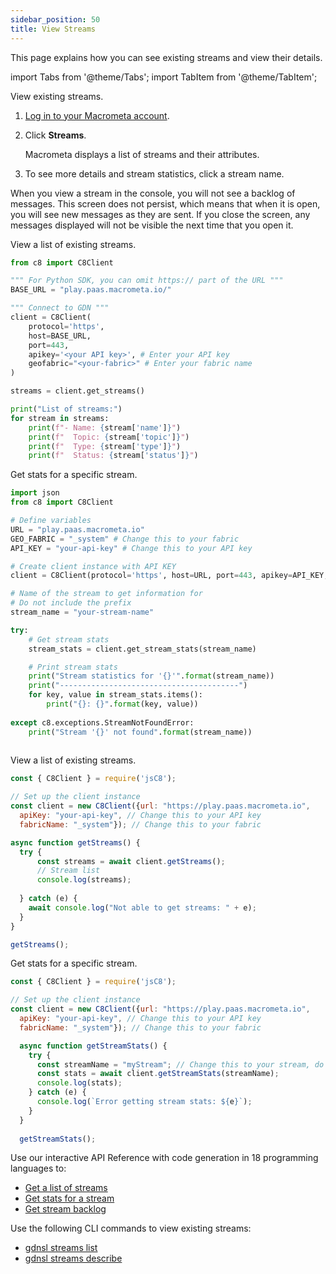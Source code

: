```yaml
---
sidebar_position: 50
title: View Streams
---
```


This page explains how you can see existing streams and view their details.

import Tabs from '@theme/Tabs';
import TabItem from '@theme/TabItem';

<Tabs groupId="operating-systems">
<TabItem value="console" label="Web Console">

View existing streams.

1. [Log in to your Macrometa account](https://auth-play.macrometa.io/).
1. Click **Streams**.

   Macrometa displays a list of streams and their attributes.

1. To see more details and stream statistics, click a stream name.

When you view a stream in the console, you will not see a backlog of messages. This screen does not persist, which means that when it is open, you will see new messages as they are sent. If you close the screen, any messages displayed will not be visible the next time that you open it.

</TabItem>
<TabItem value="py" label="Python SDK">

View a list of existing streams.

```python
from c8 import C8Client

""" For Python SDK, you can omit https:// part of the URL """
BASE_URL = "play.paas.macrometa.io/"

""" Connect to GDN """
client = C8Client(
    protocol='https',
    host=BASE_URL,
    port=443,
    apikey='<your API key>', # Enter your API key
    geofabric="<your-fabric>" # Enter your fabric name
)

streams = client.get_streams()

print("List of streams:")
for stream in streams:
    print(f"- Name: {stream['name']}")
    print(f"  Topic: {stream['topic']}")
    print(f"  Type: {stream['type']}")
    print(f"  Status: {stream['status']}")
```

Get stats for a specific stream.

```python
import json
from c8 import C8Client

# Define variables
URL = "play.paas.macrometa.io"
GEO_FABRIC = "_system" # Change this to your fabric
API_KEY = "your-api-key" # Change this to your API key

# Create client instance with API KEY
client = C8Client(protocol='https', host=URL, port=443, apikey=API_KEY, geofabric=GEO_FABRIC)

# Name of the stream to get information for
# Do not include the prefix
stream_name = "your-stream-name"

try:
    # Get stream stats
    stream_stats = client.get_stream_stats(stream_name)

    # Print stream stats
    print("Stream statistics for '{}'".format(stream_name))
    print("----------------------------------------")
    for key, value in stream_stats.items():
        print("{}: {}".format(key, value))
        
except c8.exceptions.StreamNotFoundError:
    print("Stream '{}' not found".format(stream_name))
    
```

</TabItem>
<TabItem value="js" label="JavaScript SDK">

View a list of existing streams.

```js
const { C8Client } = require('jsC8');

// Set up the client instance
const client = new C8Client({url: "https://play.paas.macrometa.io", 
  apiKey: "your-api-key", // Change this to your API key
  fabricName: "_system"}); // Change this to your fabric

async function getStreams() {
  try {
      const streams = await client.getStreams();
      // Stream list
      console.log(streams);
    
  } catch (e) {
    await console.log("Not able to get streams: " + e);
  }
}

getStreams();
```

Get stats for a specific stream.

```js
const { C8Client } = require('jsC8');

// Set up the client instance
const client = new C8Client({url: "https://play.paas.macrometa.io", 
  apiKey: "your-api-key", // Change this to your API key
  fabricName: "_system"}); // Change this to your fabric

  async function getStreamStats() {
    try {
      const streamName = "myStream"; // Change this to your stream, do not include the prefix
      const stats = await client.getStreamStats(streamName);
      console.log(stats);
    } catch (e) {
      console.log(`Error getting stream stats: ${e}`);
    }
  }
  
  getStreamStats();
  ```

</TabItem>
<TabItem value="api" label="REST API">

Use our interactive API Reference with code generation in 18 programming languages to:

- [Get a list of streams](https://www.macrometa.com/docs/api#/operations/ListOfStreams)
- [Get stats for a stream](https://www.macrometa.com/docs/api#/operations/Stats)
- [Get stream backlog](https://www.macrometa.com/docs/api#/operations/Backlog)

</TabItem>
<TabItem value="cli" label="CLI">

Use the following CLI commands to view existing streams:

- [gdnsl streams list](../../cli/streams-cli#gdnsl-streams-list)
- [gdnsl streams describe](../../cli/streams-cli#gdnsl-streams-describe)

</TabItem>
</Tabs>
